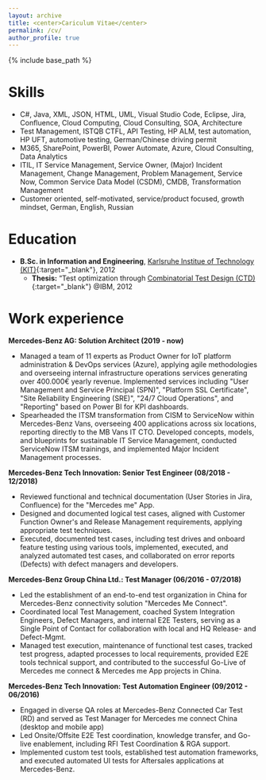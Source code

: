 ```yaml
---
layout: archive
title: <center>Cariculum Vitae</center>
permalink: /cv/
author_profile: true
---
```


{% include base_path %}

# Skills
* C#, Java, XML, JSON, HTML, UML, Visual Studio Code, Eclipse, Jira, Confluence, Cloud Computing, Cloud Consulting, SOA, Architecture
* Test Management, ISTQB CTFL, API Testing, HP ALM, test automation, HP UFT, automotive testing, German/Chinese driving permit   
* M365, SharePoint, PowerBI, Power Automate, Azure, Cloud Consulting, Data Analytics
* ITIL, IT Service Management, Service Owner, (Major) Incident Management, Change Management, Problem Management, Service Now, Common Service Data Model (CSDM), CMDB, Transformation Management
* Customer oriented, self-motivated, service/product focused, growth mindset, German, English, Russian

Education
======
* **B.Sc. in Information and Engineering**, [Karlsruhe Institue of Technology (KIT)](https://www.kit.edu/english/ "Karlsruhe Institute of Technology"){:target="_blank"}, 2012
  * **Thesis:** “Test optimization through [Combinatorial Test Design (CTD)](https://www.ibm.com/downloads/cas/GANDBVKQ?mhsrc=ibmsearch_a&mhq=combinatorial%20test%20design "Combinatorial Test Design (CTD)"){:target="_blank"} @IBM, 2012
  
Work experience
======
  **Mercedes-Benz AG: Solution Architect (2019 - now)**
  * Managed a team of 11 experts as Product Owner for IoT platform administration & DevOps services (Azure), applying agile methodologies and overseeing internal infrastructure operations services generating over 400.000€ yearly revenue. Implemented services including "User Management and Service Principal (SPN)", "Platform SSL Certificate", "Site Reliability Engineering (SRE)", "24/7 Cloud Operations", and "Reporting" based on Power BI for KPI dashboards.
  * Spearheaded the ITSM transformation from CISM to ServiceNow within Mercedes-Benz Vans, overseeing 400 applications across six locations, reporting directly to the MB Vans IT CTO. Developed concepts, models, and blueprints for sustainable IT Service Management, conducted ServiceNow ITSM trainings, and implemented Major Incident Management processes.

  **Mercedes-Benz Tech Innovation: Senior Test Engineer (08/2018 - 12/2018)**
  * Reviewed functional and technical documentation (User Stories in Jira, Confluence) for the "Mercedes me" App.
  * Designed and documented logical test cases, aligned with Customer Function Owner's and Release Management requirements, applying appropriate test techniques.
  * Executed, documented test cases, including test drives and onboard feature testing using various tools, implemented, executed, and analyzed automated test cases, and collaborated on error reports (Defects) with defect managers and developers.
  
  **Mercedes-Benz Group China Ltd.: Test Manager (06/2016 - 07/2018)**
  * Led the establishment of an end-to-end test organization in China for Mercedes-Benz connectivity solution "Mercedes Me Connect".
  * Coordinated local Test Management, coached System Integration Engineers, Defect Managers, and internal E2E Testers, serving as a Single Point of Contact for collaboration with local and HQ Release- and Defect-Mgmt.
  * Managed test execution, maintenance of functional test cases, tracked test progress, adapted processes to local requirements, provided E2E tools technical support, and contributed to the successful Go-Live of Mercedes me connect & Mercedes me App projects in China.

  **Mercedes-Benz Tech Innovation: Test Automation Engineer (09/2012 - 06/2016)**
  * Engaged in diverse QA roles at Mercedes-Benz Connected Car Test (RD) and served as Test Manager for Mercedes me connect China (desktop and mobile app)
  * Led Onsite/Offsite E2E Test coordination, knowledge transfer, and Go-live enablement, including RFI Test Coordination & RGA support.
  * Implemented custom test tools, established test automation frameworks, and executed automated UI tests for Aftersales applications at Mercedes-Benz.
  